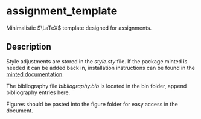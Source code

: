 # assignment_template
Minimalistic $\LaTeX$ template designed for assignments.

## Description

Style adjustments are stored in the *style.sty* file. If the package minted is needed it can be added back in, installation instructions can be found in the [minted documentation](http://tug.ctan.org/tex-archive/macros/latex/contrib/minted/minted.pdf).

The bibliography file *bibliography.bib* is located in the bin folder, append bibliography entries here.

Figures should be pasted into the figure folder for easy access in the document.